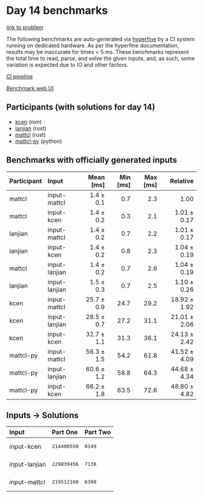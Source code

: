 # Day 14 benchmarks

[link to problem](https://adventofcode.com/2024/day/14)

The following benchmarks are auto-generated via
[hyperfine](https://github.com/sharkdp/hyperfine) by a CI system running on
dedicated hardware. As per the hyperfine documentation, results may be
inaccurate for times < 5 ms. These benchmarks represent the total time to read,
parse, and solve the given inputs, and, as such, some variation is expected due
to IO and other factors.

[CI pipeline](http://ci.papercode.net:8080/teams/main/pipelines/aoc2024)

[Benchmark web UI](https://aoc.ancalagon.black)


## Participants (with solutions for day 14)

- [kcen](https://github.com/kcen/aoc2024) (nim)
- [lanjian](https://github.com/lanjian/aoc-2024) (rust)
- [mattcl](https://github.com/mattcl/aoc2024) (rust)
- [mattcl-py](https://github.com/mattcl/aoc2024-py) (python)


## Benchmarks with officially generated inputs

| Participant | Input | Mean [ms] | Min [ms] | Max [ms] | Relative |
|:---|:---|---:|---:|---:|---:|
| mattcl | input-mattcl | 1.4 ± 0.1 | 0.7 | 2.3 | 1.00 |
| mattcl | input-kcen | 1.4 ± 0.2 | 0.3 | 2.1 | 1.01 ± 0.17 |
| lanjian | input-mattcl | 1.4 ± 0.2 | 0.7 | 2.2 | 1.01 ± 0.17 |
| lanjian | input-kcen | 1.4 ± 0.2 | 0.8 | 2.3 | 1.04 ± 0.19 |
| mattcl | input-lanjian | 1.4 ± 0.2 | 0.7 | 2.6 | 1.04 ± 0.19 |
| lanjian | input-lanjian | 1.5 ± 0.3 | 0.7 | 2.5 | 1.10 ± 0.26 |
| kcen | input-mattcl | 25.7 ± 0.9 | 24.7 | 29.2 | 18.92 ± 1.92 |
| kcen | input-lanjian | 28.5 ± 0.7 | 27.2 | 31.1 | 21.01 ± 2.06 |
| kcen | input-kcen | 32.7 ± 1.1 | 31.3 | 36.1 | 24.13 ± 2.42 |
| mattcl-py | input-mattcl | 56.3 ± 1.5 | 54.2 | 61.8 | 41.52 ± 4.09 |
| mattcl-py | input-lanjian | 60.6 ± 1.2 | 58.8 | 64.3 | 44.68 ± 4.34 |
| mattcl-py | input-kcen | 66.2 ± 1.8 | 63.5 | 72.6 | 48.80 ± 4.82 |


## Inputs -> Solutions

| Input | Part One | Part Two |
|:---|:---|:---|
|input-kcen|<pre>214400550</pre>|<pre>8149</pre>|
|input-lanjian|<pre>229839456</pre>|<pre>7138</pre>|
|input-mattcl|<pre>219512160</pre>|<pre>6398</pre>|